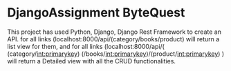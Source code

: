 # DjangoAssignment ByteQuest

This project has used Python, Django, Django Rest Framework to create an API. for all links (localhost:8000/api/(category/books/product) will return a list view for them, and for all links (localhost:8000/api/( (category/<int:primarykey>) (/books/<int:primarykey>)/(product/<int:primarykey>) ) will return a Detailed view with all the CRUD functionalities.
